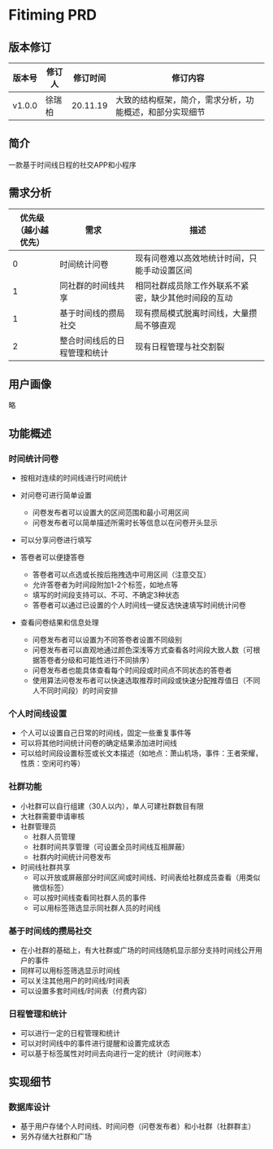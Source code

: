 # Fitiming PRD

## 版本修订

| 版本号 | 修订人 | 修订时间 | 修订内容                                                 |
| ------ | ------ | -------- | -------------------------------------------------------- |
| v1.0.0 | 徐瑞柏 | 20.11.19 | 大致的结构框架，简介，需求分析，功能概述，和部分实现细节 |



## 简介

一款基于时间线日程的社交APP和小程序



## 需求分析

| 优先级<br>（越小越优先） | 需求                         | 描述                                                 |
| ------------------------ | ---------------------------- | ---------------------------------------------------- |
| 0                        | 时间统计问卷                 | 现有问卷难以高效地统计时间，只能手动设置区间         |
| 1                        | 同社群的时间线共享           | 相同社群成员除工作外联系不紧密，缺少其他时间段的互动 |
| 1                        | 基于时间线的攒局社交         | 现有攒局模式脱离时间线，大量攒局不够直观             |
| 2                        | 整合时间线后的日程管理和统计 | 现有日程管理与社交割裂                               |



## 用户画像

略



## 功能概述

### 时间统计问卷

+ 按相对连续的时间线进行时间统计

+ 对问卷可进行简单设置

  * 问卷发布者可以设置大的区间范围和最小可用区间
  * 问卷发布者可以简单描述所需时长等信息以在问卷开头显示

+ 可以分享问卷进行填写

+ 答卷者可以便捷答卷

  * 答卷者可以点选或长按后拖拽选中可用区间（注意交互）
  * 允许答卷者为时间段附加1-2个标签，如地点等
  * 填写的时间段支持可以、不可、不确定3种状态
  * 答卷者可以通过已设置的个人时间线一键反选快速填写时间统计问卷

+ 查看问卷结果和信息处理

  * 问卷发布者可以设置为不同答卷者设置不同级别
  * 问卷发布者可以直观地通过颜色深浅等方式查看各时间段大致人数（可根据答卷者分级和可能性进行不同排序）
  * 问卷发布者也能具体查看每个时间段或时间点不同状态的答卷者
  * 使用算法问卷发布者可以快速选取推荐时间段或快速分配推荐值日（不同人不同时间段）的时间安排

  

### 个人时间线设置

* 个人可以设置自己日常的时间线，固定一些重复事件等
* 可以将其他时间统计问卷的确定结果添加进时间线
* 可以给时间段设置标签或长文本描述（如地点：萧山机场，事件：王者荣耀，性质：空闲可约等）



### 社群功能

* 小社群可以自行组建（30人以内），单人可建社群数目有限
* 大社群需要申请审核
* 社群管理员
  * 社群人员管理
  * 社群时间共享管理（可设置全员时间线互相屏蔽）
  * 社群内时间统计问卷发布
* 时间线社群共享
  * 可以开放或屏蔽部分时间区间或时间线、时间表给社群成员查看（用类似微信标签）
  * 可以按时间线查看同社群人员的事件
  * 可以用标签筛选显示同社群人员的时间线



### 基于时间线的攒局社交

* 在小社群的基础上，有大社群或广场的时间线随机显示部分支持时间线公开用户的事件
* 同样可以用标签筛选显示时间线
* 可以关注其他用户的时间线/时间表
* 可以设置多套时间线/时间表（付费内容）



### 日程管理和统计

* 可以进行一定的日程管理和统计
* 可以对时间线中的事件进行提醒和设置完成状态
* 可以基于标签属性对时间去向进行一定的统计（时间账本）



## 实现细节

### 数据库设计

* 基于用户存储个人时间线、时间问卷（问卷发布者）和小社群（社群群主）
* 另外存储大社群和广场
